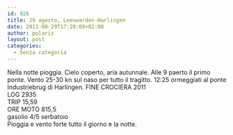 ```yaml
---
id: 926
title: 29 agosto, Leeuwarden-Harlingen
date: 2011-08-29T17:20:09+02:00
author: polaris
layout: post
categories:
  - Senza categoria
---
```

Nella notte pioggia. Cielo coperto, aria autunnale. Alle 9 paerto il primo ponte. Vento 25-30 kn sul naso per tutto il tragitto. 12:25 ormeggiati al ponte Industriebrug di Harlingen. FINE CROCIERA 2011  
LOG 2935  
TRIP 15,59  
ORE MOTO 815,5  
gasolio 4/5 serbatoio  
Pioggia e vento forte tutto il giorno e la notte.